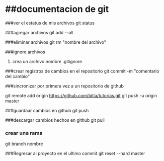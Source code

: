 ##documentacion de git
====================== 

###ver el estatus de mis archivos
git status 

###agregar archivos
git add --all

###eliminar archivos
git rm "nombre del archivo"

###ignore archivos
1. crea un archivo nombre .gitignore

###crear registros de cambios en el repositorio
git commit -m "comentario del cambio"

###sincronizar por primera vez a un repositorio de github

git remote add origin https://github.com/bitia/tutorias.git
git push -u origin master

###guardaar cambios en github
git push

###descargar cambios hechos en github
git pull

### crear una rama 
git branch nombre

###Regresar al proyecto en el ultimo commit
git reset --hard master